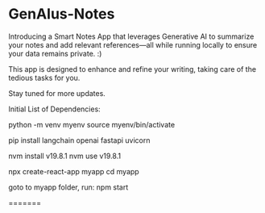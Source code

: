 # GenAIus-Notes
Introducing a Smart Notes App that leverages Generative AI to summarize your notes and add relevant references—all while running locally to ensure your data remains private. :)

This app is designed to enhance and refine your writing, taking care of the tedious tasks for you.

Stay tuned for more updates.


Initial List of Dependencies:

python -m venv myenv
source myenv/bin/activate 

pip install langchain openai fastapi uvicorn

nvm install v19.8.1
nvm use v19.8.1

npx create-react-app myapp
cd myapp

goto to myapp folder, run:
npm start

=======
